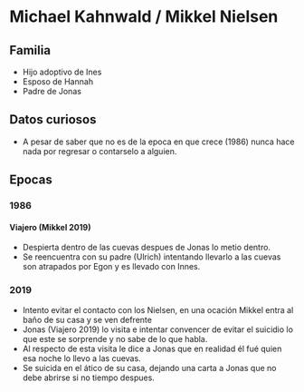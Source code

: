 # Michael Kahnwald / Mikkel Nielsen

## Familia

* Hijo adoptivo de Ines
* Esposo de Hannah
* Padre de Jonas

## Datos curiosos

* A pesar de saber que no es de la epoca en que crece (1986) nunca hace nada por regresar o contarselo a alguien.

## Epocas

### 1986

#### Viajero (Mikkel 2019)
* Despierta dentro de las cuevas despues de Jonas lo metio dentro.
* Se reencuentra con su padre (Ulrich) intentando llevarlo a las cuevas son atrapados por Egon y es llevado con Innes.

### 2019

* Intento evitar el contacto con los Nielsen, en una ocación Mikkel entra al baño de su casa y se ven defrente
* Jonas (Viajero 2019) lo visita e intentar convencer de evitar el suicidio lo que este se sorprende y no sabe de lo que habla.
* Al respecto de esta visita le dice a Jonas que en realidad él fué quien esa noche lo llevo a las cuevas.
* Se suicida en el ático de su casa, dejando una carta a Jonas que no debe abrirse si no tiempo despues.
